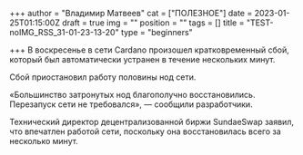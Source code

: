 +++
author = "Владимир Матвеев"
cat = ["ПОЛЕЗНОЕ"]
date = 2023-01-25T01:15:00Z
draft = true
img = ""
position = ""
tags = []
title = "TEST-noIMG_RSS_31-01-23-13-20"
type = "beginners"

+++
В воскресенье в сети Cardano произошел кратковременный сбой, который был автоматически устранен в течение нескольких минут.

Сбой приостановил работу половины нод сети.

«Большинство затронутых нод благополучно восстановились. Перезапуск сети не требовался», — сообщили разработчики.

Технический директор децентрализованной биржи SundaeSwap заявил, что впечатлен работой сети, поскольку она восстановилась всего за несколько минут.